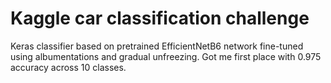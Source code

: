 # Kaggle car classification challenge

Keras classifier based on pretrained EfficientNetB6 network fine-tuned using albumentations and gradual unfreezing.
Got me first place with 0.975 accuracy across 10 classes.
